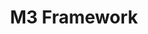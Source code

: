 ---
# This topic lives at
# https://digital.gov/topics/m3-framework

# Topic Title
title: "M3 Framework"

# description — keep it short and clear
summary: ""

# Weight
weight: 1

# For more information on managing topics,
# see https://github.com/GSA/digitalgov.gov/wiki/topics
---